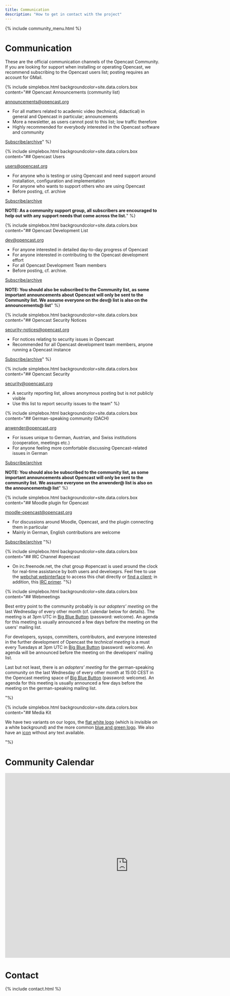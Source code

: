 ```yaml
---
title: Communication
description: "How to get in contact with the project"
---
```

{% include community_menu.html %}

# Communication

These are the official communication channels of the Opencast Community. If you are looking for support when installing or operating Opencast, we recommend subscribing to the Opencast users list; posting requires an account for GMail.

{% include simplebox.html backgroundcolor=site.data.colors.box
content="## Opencast Announcements (community list)

[announcements@opencast.org](mailto:announcements@opencast.org)
- For all matters related to academic video (technical, didactical) in general and Opencast in particular; announcements
- More a newsletter, as users cannot post to this list; low traffic therefore
- Highly recommended for everybody interested in the Opencast software and community

[Subscribe/archive](https://groups.google.com/a/opencast.org/forum/#!forum/announcements)" %}

{% include simplebox.html backgroundcolor=site.data.colors.box
content="## Opencast Users

[users@opencast.org](mailto:users@opencast.org)
- For anyone who is testing or using Opencast and need support around installation, configuration and implementation
- For anyone who wants to support others who are using Opencast
- Before posting, cf. archive

[Subscribe/archive](https://groups.google.com/a/opencast.org/forum/#!forum/users)

**NOTE: As a community support group, all subscribers are encouraged to help out with any support needs that come across the list.**" %}


{% include simplebox.html backgroundcolor=site.data.colors.box
content="## Opencast Development List

[dev@opencast.org](mailto:dev@opencast.org)
- For anyone interested in detailed day-to-day progress of Opencast
- For anyone interested in contributing to the Opencast development effort
- For all Opencast Development Team members
- Before posting, cf. archive.

[Subscribe/archive](https://groups.google.com/a/opencast.org/forum/#!forum/dev)

**NOTE: You should also be subscribed to the Community list, as some important
announcements about Opencast will only be sent to the Community list. We assume
everyone on the dev@ list is also on the announcements@ list**"
 %}


{% include simplebox.html backgroundcolor=site.data.colors.box
content="## Opencast Security Notices

[security-notices@opencast.org](mailto:security-notices@opencast.org)
- For notices relating to security issues in Opencast
- Recommended for all Opencast development team members, anyone running a Opencast instance

[Subscribe/archive](https://groups.google.com/a/opencast.org/forum/#!forum/security-notices)"
%}

{% include simplebox.html backgroundcolor=site.data.colors.box
content="## Opencast Security

[security@opencast.org](mailto:security@opencast.org)
- A security reporting list, allows anonymous posting but is not publicly visible
- Use this list to report security issues to the team" %}

{% include simplebox.html backgroundcolor=site.data.colors.box
content="## German-speaking community (DACH)

[anwender@opencast.org](mailto:anwender@opencast.org)
- For issues unique to German, Austrian, and Swiss institutions (cooperation, meetings etc.)
- For anyone feeling more comfortable discussing Opencast-related issues in German

[Subscribe/archive](https://groups.google.com/a/opencast.org/forum/#!forum/anwender)

**NOTE: You should also be subscribed to the community list, as some important
announcements about Opencast will only be sent to the community list. We assume
everyone on the anwender@ list is also on the announcements@ list**"
%}

{% include simplebox.html backgroundcolor=site.data.colors.box
content="## Moodle plugin for Opencast

[moodle-opencast@opencast.org](mailto:moodle-opencast@opencast.org)
- For discussions around Moodle, Opencast, and the plugin connecting them in particular
- Mainly in German, English contributions are welcome

[Subscribe/archive](https://groups.google.com/a/opencast.org/forum/#!forum/moodle-opencast)
"%}


{% include simplebox.html backgroundcolor=site.data.colors.box
content="## IRC Channel #opencast

- On irc.freenode.net, the chat group #opencast is used around the clock for real-time assistance by both users and develoeprs.
Feel free to use the [webchat webinterface](https://webchat.freenode.net/?channels=opencast) to access this chat directly or [find a client](https://en.wikipedia.org/wiki/Comparison_of_Internet_Relay_Chat_clientst); in addition, this [IRC primer](https://www.irchelp.org/irchelp/ircprimer.html).
"%}



{% include simplebox.html backgroundcolor=site.data.colors.box
content="## Webmeetings

Best entry point to the community probably is our *adopters’ meeting* on the last Wednesday of every other month (cf. calendar below for details). The meeting is at 3pm UTC in [Big Blue Button](https://opencast.blindsidenetworks.net) (password: welcome). An agenda for this meeting is usually announced a few days before the meeting on the users' mailing list.

For developers, sysops, committers, contributors, and everyone interested in the further development of Opencast the *technical meeting* is a must every Tuesdays at 3pm UTC in [Big Blue Button](https://opencast.blindsidenetworks.net) (password: welcome). An agenda will be announced before the meeting on the developers’ mailing list.

Last but not least, there is an *adopters’ meeting* for the german-speaking community on the last Wednesday of every other month at 15:00 CEST in the Opencast meeting space of [Big Blue Button](https://opencast.blindsidenetworks.net) (password: welcome). An agenda for this meeting is usually announced a few days before the meeting on the german-speaking mailing list.


"%}

{% include simplebox.html backgroundcolor=site.data.colors.box
content="## Media Kit

We have two variants on our logos, the [flat white logo](assets/img/opencast-white.svg) (which is invisible on a white background) and the more common [blue and green logo](assets/img/opencast.svg).  We also have an [icon](assets/img/opencast-icon.svg) without any text available.

"%}


# Community Calendar

<iframe src="https://calendar.google.com/calendar/embed?title=Opencast%20Community%20Calendar%20(GMT)&amp;height=600&amp;wkst=2&amp;bgcolor=%23FFFFFF&amp;src=opencast.org_tje2fm34ernnbm0f9saiogp8g0%40group.calendar.google.com&amp;color=%23B1440E&amp;ctz=UTC" style="border-width:0" width="800" height="600" frameborder="0" scrolling="no"></iframe>

# Contact

{% include contact.html %}
